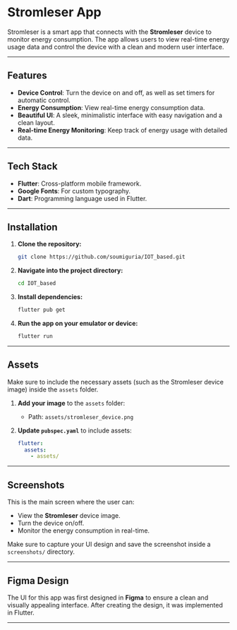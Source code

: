 
# Stromleser App

Stromleser is a smart app that connects with the **Stromleser** device to monitor energy consumption. The app allows users to view real-time energy usage data and control the device with a clean and modern user interface.

---

## Features
- **Device Control**: Turn the device on and off, as well as set timers for automatic control.
- **Energy Consumption**: View real-time energy consumption data.
- **Beautiful UI**: A sleek, minimalistic interface with easy navigation and a clean layout.
- **Real-time Energy Monitoring**: Keep track of energy usage with detailed data.

---

## Tech Stack

- **Flutter**: Cross-platform mobile framework.
- **Google Fonts**: For custom typography.
- **Dart**: Programming language used in Flutter.

---

## Installation

1. **Clone the repository:**

   ```bash
   git clone https://github.com/soumiguria/IOT_based.git
   ```

2. **Navigate into the project directory:**

   ```bash
   cd IOT_based
   ```

3. **Install dependencies:**

   ```bash
   flutter pub get
   ```

4. **Run the app on your emulator or device:**

   ```bash
   flutter run
   ```

---

## Assets
Make sure to include the necessary assets (such as the Stromleser device image) inside the `assets` folder.

1. **Add your image** to the `assets` folder:
   - Path: `assets/stromleser_device.png`

2. **Update `pubspec.yaml`** to include assets:

   ```yaml
   flutter:
     assets:
       - assets/
   ```

---

## Screenshots


This is the main screen where the user can:
- View the **Stromleser** device image.
- Turn the device on/off.
- Monitor the energy consumption in real-time.
  
Make sure to capture your UI design and save the screenshot inside a `screenshots/` directory.

---

## Figma Design

The UI for this app was first designed in **Figma** to ensure a clean and visually appealing interface. After creating the design, it was implemented in Flutter.

---